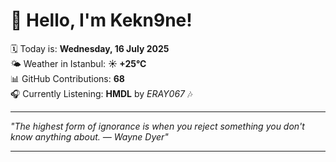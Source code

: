 # 👋 Hello, I'm Kekn9ne!

🗓️ Today is: **Wednesday, 16 July 2025**  
🌤️ Weather in Istanbul: **☀️   +25°C**  
📊 GitHub Contributions: **68**  
🎧 Currently Listening: **HMDL** by *ERAY067* 🎶

---

_"The highest form of ignorance is when you reject something you don't know anything about.  — *Wayne Dyer*"_

---
